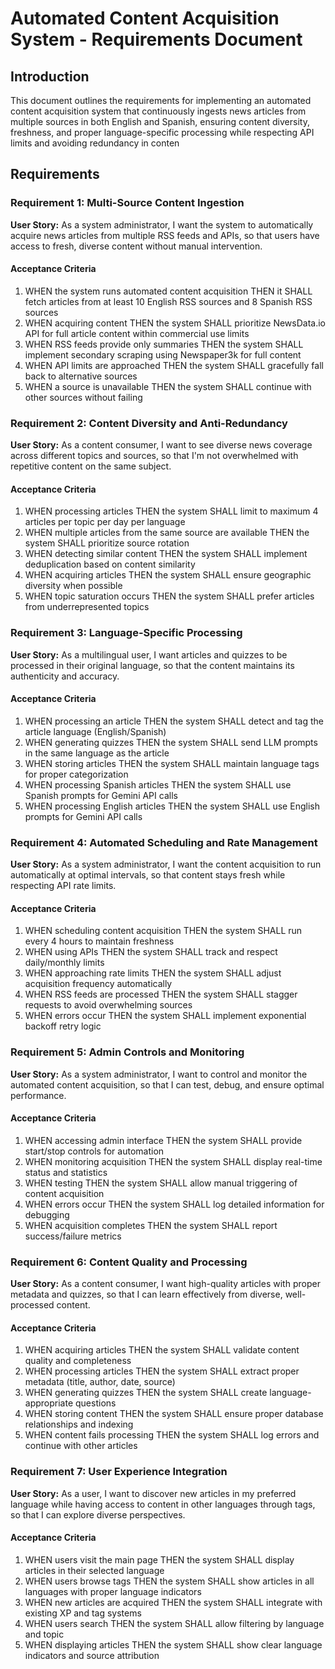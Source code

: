 # Automated Content Acquisition System - Requirements Document

## Introduction

This document outlines the requirements for implementing an automated content acquisition system that continuously ingests news articles from multiple sources in both English and Spanish, ensuring content diversity, freshness, and proper language-specific processing while respecting API limits and avoiding redundancy in conten

## Requirements

### Requirement 1: Multi-Source Content Ingestion

**User Story:** As a system administrator, I want the system to automatically acquire news articles from multiple RSS feeds and APIs, so that users have access to fresh, diverse content without manual intervention.

#### Acceptance Criteria

1. WHEN the system runs automated content acquisition THEN it SHALL fetch articles from at least 10 English RSS sources and 8 Spanish RSS sources
2. WHEN acquiring content THEN the system SHALL prioritize NewsData.io API for full article content within commercial use limits
3. WHEN RSS feeds provide only summaries THEN the system SHALL implement secondary scraping using Newspaper3k for full content
4. WHEN API limits are approached THEN the system SHALL gracefully fall back to alternative sources
5. WHEN a source is unavailable THEN the system SHALL continue with other sources without failing

### Requirement 2: Content Diversity and Anti-Redundancy

**User Story:** As a content consumer, I want to see diverse news coverage across different topics and sources, so that I'm not overwhelmed with repetitive content on the same subject.

#### Acceptance Criteria

1. WHEN processing articles THEN the system SHALL limit to maximum 4 articles per topic per day per language
2. WHEN multiple articles from the same source are available THEN the system SHALL prioritize source rotation
3. WHEN detecting similar content THEN the system SHALL implement deduplication based on content similarity
4. WHEN acquiring articles THEN the system SHALL ensure geographic diversity when possible
5. WHEN topic saturation occurs THEN the system SHALL prefer articles from underrepresented topics

### Requirement 3: Language-Specific Processing

**User Story:** As a multilingual user, I want articles and quizzes to be processed in their original language, so that the content maintains its authenticity and accuracy.

#### Acceptance Criteria

1. WHEN processing an article THEN the system SHALL detect and tag the article language (English/Spanish)
2. WHEN generating quizzes THEN the system SHALL send LLM prompts in the same language as the article
3. WHEN storing articles THEN the system SHALL maintain language tags for proper categorization
4. WHEN processing Spanish articles THEN the system SHALL use Spanish prompts for Gemini API calls
5. WHEN processing English articles THEN the system SHALL use English prompts for Gemini API calls

### Requirement 4: Automated Scheduling and Rate Management

**User Story:** As a system administrator, I want the content acquisition to run automatically at optimal intervals, so that content stays fresh while respecting API rate limits.

#### Acceptance Criteria

1. WHEN scheduling content acquisition THEN the system SHALL run every 4 hours to maintain freshness
2. WHEN using APIs THEN the system SHALL track and respect daily/monthly limits
3. WHEN approaching rate limits THEN the system SHALL adjust acquisition frequency automatically
4. WHEN RSS feeds are processed THEN the system SHALL stagger requests to avoid overwhelming sources
5. WHEN errors occur THEN the system SHALL implement exponential backoff retry logic

### Requirement 5: Admin Controls and Monitoring

**User Story:** As a system administrator, I want to control and monitor the automated content acquisition, so that I can test, debug, and ensure optimal performance.

#### Acceptance Criteria

1. WHEN accessing admin interface THEN the system SHALL provide start/stop controls for automation
2. WHEN monitoring acquisition THEN the system SHALL display real-time status and statistics
3. WHEN testing THEN the system SHALL allow manual triggering of content acquisition
4. WHEN errors occur THEN the system SHALL log detailed information for debugging
5. WHEN acquisition completes THEN the system SHALL report success/failure metrics

### Requirement 6: Content Quality and Processing

**User Story:** As a content consumer, I want high-quality articles with proper metadata and quizzes, so that I can learn effectively from diverse, well-processed content.

#### Acceptance Criteria

1. WHEN acquiring articles THEN the system SHALL validate content quality and completeness
2. WHEN processing articles THEN the system SHALL extract proper metadata (title, author, date, source)
3. WHEN generating quizzes THEN the system SHALL create language-appropriate questions
4. WHEN storing content THEN the system SHALL ensure proper database relationships and indexing
5. WHEN content fails processing THEN the system SHALL log errors and continue with other articles

### Requirement 7: User Experience Integration

**User Story:** As a user, I want to discover new articles in my preferred language while having access to content in other languages through tags, so that I can explore diverse perspectives.

#### Acceptance Criteria

1. WHEN users visit the main page THEN the system SHALL display articles in their selected language
2. WHEN users browse tags THEN the system SHALL show articles in all languages with proper language indicators
3. WHEN new articles are acquired THEN the system SHALL integrate with existing XP and tag systems
4. WHEN users search THEN the system SHALL allow filtering by language and topic
5. WHEN displaying articles THEN the system SHALL show clear language indicators and source attribution